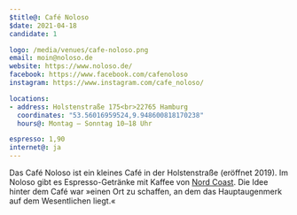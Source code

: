 ```yaml
---
$title@: Café Noloso
$date: 2021-04-18
candidate: 1

logo: /media/venues/cafe-noloso.png
email: moin@noloso.de
website: https://www.noloso.de/
facebook: https://www.facebook.com/cafenoloso
instagram: https://www.instagram.com/cafe_noloso/

locations:
- address: Holstenstraße 175<br>22765 Hamburg
  coordinates: "53.56016959524,9.948600818170238"
  hours@: Montag – Sonntag 10–18 Uhr

espresso: 1,90
internet@: ja
---
```


Das Café Noloso ist ein kleines Café in der Holstenstraße (eröffnet 2019). Im Noloso gibt es Espresso-Getränke mit Kaffee von [Nord Coast]([url('/content/cafes/nord-coast.md')]). Die Idee hinter dem Café war »einen Ort zu schaffen, an dem das Hauptaugenmerk auf dem Wesentlichen liegt.«